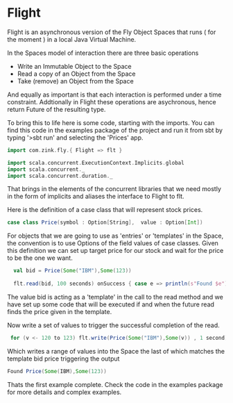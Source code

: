Flight
======

Flight is an asynchronous version of the Fly Object Spaces that runs ( for the moment ) in a local Java Virtual Machine.

In the Spaces model of interaction there are three basic operations 

* Write an Immutable Object to the Space
* Read a copy of an Object from the Space
* Take (remove) an Object from the Space 

And equally as important is that each interaction is performed under a time constraint. Addtionally in Flight these 
operations are asychronous, hence return Future of the resulting type.

To bring this to life here is some code, starting with the imports. You can find this code in the examples package of
the project and run it from sbt by typing '>sbt run' and selecting the 'Prices' app. 

```scala
import com.zink.fly.{ Flight => flt }

import scala.concurrent.ExecutionContext.Implicits.global
import scala.concurrent._
import scala.concurrent.duration._
```

That brings in the elements of the concurrent libraries that we need mostly in the form of implicits and aliases the 
interface to Flight to flt.

Here is the definition of a case class that will represent stock prices.

```scala
case class Price(symbol : Option[String],  value : Option[Int]) 
```

For objects that we are going to use as 'entries' or 'templates' in the Space, the convention is to use Options of the 
field values of case classes. Given this definition we can set up target price for our stock and wait for the price 
to be the one we want.

```scala
  val bid = Price(Some("IBM"),Some(123))
  
  flt.read(bid, 100 seconds) onSuccess { case e => println(s"Found $e") }
```

The value bid is acting as a 'template' in the call to the read method and we have set up some code that will be
executed if and when the future read finds the price given in the template.

Now write a set of values to trigger the successful completion of the read.

```scala
 for (v <- 120 to 123) flt.write(Price(Some("IBM"),Some(v)) , 1 second)
```

Which writes a range of values into the Space the last of which matches the template bid price triggering the output

```scala
Found Price(Some(IBM),Some(123))
```

Thats the first example complete. Check the code in the examples package for more details and complex examples.



